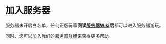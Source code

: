 # 加入服务器

服务器未开启白名单，任何正版玩家**阅读**[**服务器Wiki**]()**后**都可以进入服务器游玩。

同时，您可以加入我们的[服务器群组](https://jq.qq.com/?_wv=1027&k=IyLZu5Vj)来获得更多帮助。

